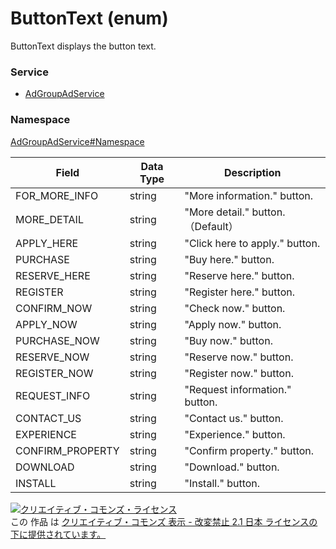 # ButtonText (enum)
ButtonText displays the button text. 

### Service
+ [AdGroupAdService](../../services/AdGroupAdService.md)

### Namespace
[AdGroupAdService#Namespace](../../services/AdGroupAdService.md#namespace)

| Field | Data Type | Description | 
|---|---|---|
| FOR_MORE_INFO| string| "More information." button. |
| MORE_DETAIL| string| "More detail." button.（Default） |
| APPLY_HERE| string| "Click here to apply." button. |
| PURCHASE| string| "Buy here." button. |
| RESERVE_HERE| string| "Reserve here." button. |
| REGISTER| string| "Register here." button. |
| CONFIRM_NOW| string| "Check now." button. |
| APPLY_NOW| string| "Apply now." button. |
| PURCHASE_NOW| string| "Buy now." button. |
| RESERVE_NOW| string| "Reserve now." button. |
| REGISTER_NOW| string| "Register now." button. |
| REQUEST_INFO| string| "Request information." button. |
| CONTACT_US| string| "Contact us." button. |
| EXPERIENCE| string| "Experience." button. |
| CONFIRM_PROPERTY| string| "Confirm property." button. |
| DOWNLOAD| string| "Download." button. |
| INSTALL| string| "Install." button. |

<a rel="license" href="http://creativecommons.org/licenses/by-nd/2.1/jp/"><img alt="クリエイティブ・コモンズ・ライセンス" style="border-width:0" src="https://i.creativecommons.org/l/by-nd/2.1/jp/88x31.png" /></a><br />この 作品 は <a rel="license" href="http://creativecommons.org/licenses/by-nd/2.1/jp/">クリエイティブ・コモンズ 表示 - 改変禁止 2.1 日本 ライセンスの下に提供されています。</a>
